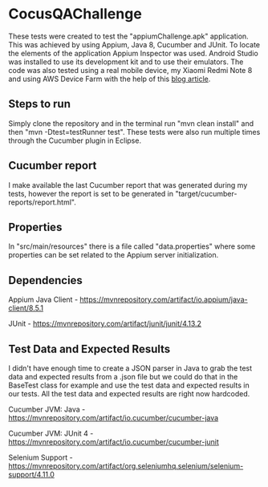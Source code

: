 # CocusQAChallenge

These tests were created to test the "appiumChallenge.apk" application. This was achieved by using Appium, Java 8, Cucumber and JUnit. To locate the elements of the application Appium Inspector was used. Android Studio was installed to use its development kit and to use their emulators. The code was also tested using a real mobile device, my Xiaomi Redmi Note 8 and using AWS Device Farm with the help of this [blog article](https://aws.amazon.com/blogs/mobile/testing-mobile-apps-with-cucumber-and-appium-through-testng-on-aws-device-farm/).

## Steps to run

Simply clone the repository and in the terminal run "mvn clean install" and then "mvn -Dtest=testRunner test". These tests were also run multiple times through the Cucumber plugin in Eclipse.

## Cucumber report

I make available the last Cucumber report that was generated during my tests, however the report is set to be generated in "target/cucumber-reports/report.html".

## Properties

In "src/main/resources" there is a file called "data.properties" where some properties can be set related to the Appium server initialization.

## Dependencies

Appium Java Client - https://mvnrepository.com/artifact/io.appium/java-client/8.5.1

JUnit - https://mvnrepository.com/artifact/junit/junit/4.13.2

## Test Data and Expected Results

I didn't have enough time to create a JSON parser in Java to grab the test data and expected results from a .json file but we could do that in the BaseTest class for example and use the test data and expected results in our tests. All the test data and expected results are right now hardcoded.

Cucumber JVM: Java - https://mvnrepository.com/artifact/io.cucumber/cucumber-java

Cucumber JVM: JUnit 4 - https://mvnrepository.com/artifact/io.cucumber/cucumber-junit

Selenium Support - https://mvnrepository.com/artifact/org.seleniumhq.selenium/selenium-support/4.11.0

